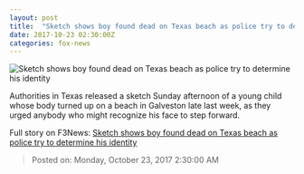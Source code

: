 ```yaml
---
layout: post
title:  "Sketch shows boy found dead on Texas beach as police try to determine his identity"
date: 2017-10-23 02:30:00Z
categories: fox-news
---
```


![Sketch shows boy found dead on Texas beach as police try to determine his identity](http://a57.foxnews.com/images.foxnews.com/content/fox-news/us/2017/10/22/sketch-shows-boy-found-dead-on-texas-beach-as-police-try-to-determine-his-identity/_jcr_content/article-text/article-par-8/inline_spotlight_ima/image.img.jpg/612/344/1508726195421.jpg?ve=1&tl=1)

Authorities in Texas released a sketch Sunday afternoon of a young child whose body turned up on a beach in Galveston late last week, as they urged anybody who might recognize his face to step forward.


Full story on F3News: [Sketch shows boy found dead on Texas beach as police try to determine his identity](http://www.f3nws.com/n/kSRdrG)

> Posted on: Monday, October 23, 2017 2:30:00 AM
